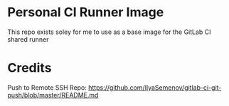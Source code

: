 # Personal CI Runner Image

This repo exists soley for me to use as a base image for the GitLab CI shared runner

# Credits

Push to Remote SSH Repo: https://github.com/IlyaSemenov/gitlab-ci-git-push/blob/master/README.md
